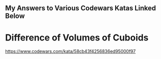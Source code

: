 ## My Answers to Various Codewars Katas Linked Below

# Difference of Volumes of Cuboids
https://www.codewars.com/kata/58cb43f4256836ed95000f97